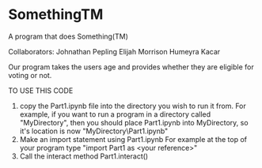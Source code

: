 # SomethingTM
A program that does Something(TM)

Collaborators:
Johnathan Pepling
Elijah Morrison
Humeyra Kacar

Our program takes the users age and provides whether they are eligible for voting or not.

TO USE THIS CODE
1. copy the Part1.ipynb file into the directory you wish to run it from.
For example, if you want to run a program in a directory called "MyDirectory", then you should place Part1.ipynb into MyDirectory, so it's location is now "MyDirectory\Part1.ipynb"
2. Make an import statement using Part1.ipynb
For example at the top of your program type "import Part1 as \<your reference\>"
3. Call the interact method
Part1.interact()